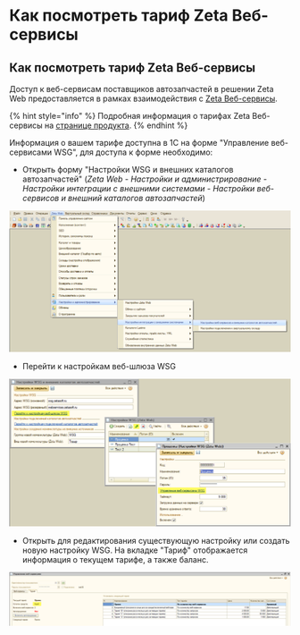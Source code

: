 # Как посмотреть тариф Zeta Веб-сервисы

## Как посмотреть тариф Zeta Веб-сервисы

Доступ к веб-сервисам поставщиков автозапчастей в решении Zeta Web предоставляется в рамках взаимодействия с [Zeta Веб-сервисы](https://www.zetasoft.ru/products-zeta-webservices/).

{% hint style="info" %}
Подробная информация о тарифах Zeta Веб-сервисы на [странице продукта](https://www.zetasoft.ru/products-zeta-webservices/).
{% endhint %}

Информация о вашем тарифе доступна в 1С на форме "Управление веб-сервисами WSG", для доступа к форме необходимо:

* Открыть форму "Настройки WSG и внешних каталогов автозапчастей" \(_Zeta Web - Настройки и администрирование - Настройки интеграции с внешними системами - Настройки веб-сервисов и внешний каталогов автозапчастей_\)

![](../.gitbook/assets/image%20%28364%29.png)

* Перейти к настройкам веб-шлюза WSG

![](../.gitbook/assets/image%20%28133%29.png)

* Открыть для редактирования существующую настройку или создать новую настройку WSG. На вкладке "Тариф" отображается информация о текущем тарифе, а также баланс.

![](../.gitbook/assets/image%20%2859%29.png)

